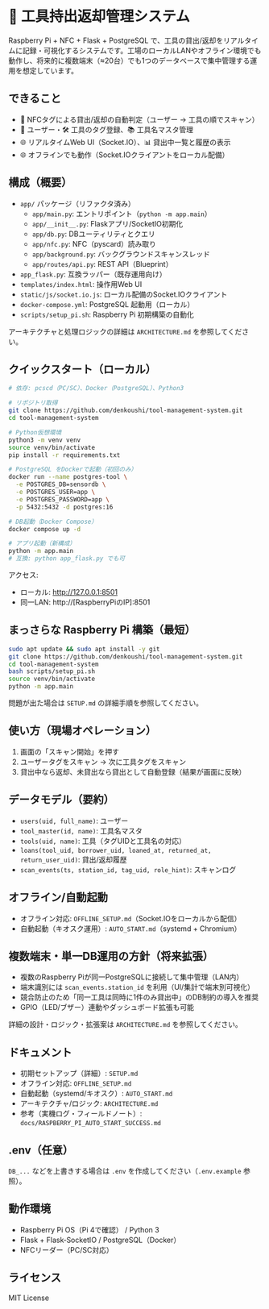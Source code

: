 # 🧰 工具持出返却管理システム

Raspberry Pi + NFC + Flask + PostgreSQL で、工具の貸出/返却をリアルタイムに記録・可視化するシステムです。工場のローカルLANやオフライン環境でも動作し、将来的に複数端末（≈20台）でも1つのデータベースで集中管理する運用を想定しています。

## できること
- 🔄 NFCタグによる貸出/返却の自動判定（ユーザー → 工具の順でスキャン）
- 👤 ユーザー・🛠 工具のタグ登録、📚 工具名マスタ管理
- 🌐 リアルタイムWeb UI（Socket.IO）、📊 貸出中一覧と履歴の表示
- 🌐 オフラインでも動作（Socket.IOクライアントをローカル配備）

## 構成（概要）
- `app/` パッケージ（リファクタ済み）
  - `app/main.py`: エントリポイント（`python -m app.main`）
  - `app/__init__.py`: Flaskアプリ/SocketIO初期化
  - `app/db.py`: DBユーティリティとクエリ
  - `app/nfc.py`: NFC（pyscard）読み取り
  - `app/background.py`: バックグラウンドスキャンスレッド
  - `app/routes/api.py`: REST API（Blueprint）
- `app_flask.py`: 互換ラッパー（既存運用向け）
- `templates/index.html`: 操作用Web UI
- `static/js/socket.io.js`: ローカル配備のSocket.IOクライアント
- `docker-compose.yml`: PostgreSQL 起動用（ローカル）
- `scripts/setup_pi.sh`: Raspberry Pi 初期構築の自動化

アーキテクチャと処理ロジックの詳細は `ARCHITECTURE.md` を参照してください。

## クイックスタート（ローカル）
```bash
# 依存: pcscd（PC/SC）、Docker（PostgreSQL）、Python3

# リポジトリ取得
git clone https://github.com/denkoushi/tool-management-system.git
cd tool-management-system

# Python仮想環境
python3 -m venv venv
source venv/bin/activate
pip install -r requirements.txt

# PostgreSQL をDockerで起動（初回のみ）
docker run --name postgres-tool \
  -e POSTGRES_DB=sensordb \
  -e POSTGRES_USER=app \
  -e POSTGRES_PASSWORD=app \
  -p 5432:5432 -d postgres:16

# DB起動（Docker Compose）
docker compose up -d

# アプリ起動（新構成）
python -m app.main
# 互換: python app_flask.py でも可
```

アクセス:
- ローカル: http://127.0.0.1:8501
- 同一LAN: http://[RaspberryPiのIP]:8501

## まっさらな Raspberry Pi 構築（最短）
```bash
sudo apt update && sudo apt install -y git
git clone https://github.com/denkoushi/tool-management-system.git
cd tool-management-system
bash scripts/setup_pi.sh
source venv/bin/activate
python -m app.main
```
問題が出た場合は `SETUP.md` の詳細手順を参照してください。

## 使い方（現場オペレーション）
1. 画面の「スキャン開始」を押す
2. ユーザータグをスキャン → 次に工具タグをスキャン
3. 貸出中なら返却、未貸出なら貸出として自動登録（結果が画面に反映）

## データモデル（要約）
- `users(uid, full_name)`: ユーザー
- `tool_master(id, name)`: 工具名マスタ
- `tools(uid, name)`: 工具（タグUIDと工具名の対応）
- `loans(tool_uid, borrower_uid, loaned_at, returned_at, return_user_uid)`: 貸出/返却履歴
- `scan_events(ts, station_id, tag_uid, role_hint)`: スキャンログ

## オフライン/自動起動
- オフライン対応: `OFFLINE_SETUP.md`（Socket.IOをローカルから配信）
- 自動起動（キオスク運用）: `AUTO_START.md`（systemd + Chromium）

## 複数端末・単一DB運用の方針（将来拡張）
- 複数のRaspberry Piが同一PostgreSQLに接続して集中管理（LAN内）
- 端末識別には `scan_events.station_id` を利用（UI/集計で端末別可視化）
- 競合防止のため「同一工具は同時に1件のみ貸出中」のDB制約の導入を推奨
- GPIO（LED/ブザー）連動やダッシュボード拡張も可能

詳細の設計・ロジック・拡張案は `ARCHITECTURE.md` を参照してください。

## ドキュメント
- 初期セットアップ（詳細）: `SETUP.md`
- オフライン対応: `OFFLINE_SETUP.md`
- 自動起動（systemd/キオスク）: `AUTO_START.md`
- アーキテクチャ/ロジック: `ARCHITECTURE.md`
- 参考（実機ログ・フィールドノート）: `docs/RASPBERRY_PI_AUTO_START_SUCCESS.md`

## .env（任意）
`DB_...` などを上書きする場合は `.env` を作成してください（`.env.example` 参照）。

## 動作環境
- Raspberry Pi OS（Pi 4で確認） / Python 3
- Flask + Flask‑SocketIO / PostgreSQL（Docker）
- NFCリーダー（PC/SC対応）

## ライセンス
MIT License
